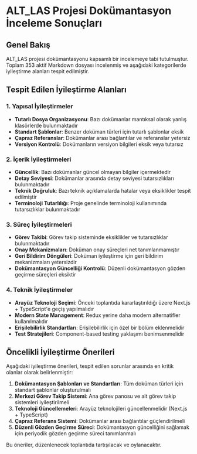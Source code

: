 # ALT_LAS Projesi Dokümantasyon İnceleme Sonuçları

## Genel Bakış

ALT_LAS projesi dokümantasyonu kapsamlı bir incelemeye tabi tutulmuştur. Toplam 353 aktif Markdown dosyası incelenmiş ve aşağıdaki kategorilerde iyileştirme alanları tespit edilmiştir.

## Tespit Edilen İyileştirme Alanları

### 1. Yapısal İyileştirmeler

- **Tutarlı Dosya Organizasyonu**: Bazı dokümanlar mantıksal olarak yanlış klasörlerde bulunmaktadır
- **Standart Şablonlar**: Benzer doküman türleri için tutarlı şablonlar eksik
- **Çapraz Referanslar**: Dokümanlar arası bağlantılar ve referanslar yetersiz
- **Versiyon Kontrolü**: Dokümanların versiyon bilgileri eksik veya tutarsız

### 2. İçerik İyileştirmeleri

- **Güncellik**: Bazı dokümanlar güncel olmayan bilgiler içermektedir
- **Detay Seviyesi**: Dokümanlar arasında detay seviyesi tutarsızlıkları bulunmaktadır
- **Teknik Doğruluk**: Bazı teknik açıklamalarda hatalar veya eksiklikler tespit edilmiştir
- **Terminoloji Tutarlılığı**: Proje genelinde terminoloji kullanımında tutarsızlıklar bulunmaktadır

### 3. Süreç İyileştirmeleri

- **Görev Takibi**: Görev takip sisteminde eksiklikler ve tutarsızlıklar bulunmaktadır
- **Onay Mekanizmaları**: Doküman onay süreçleri net tanımlanmamıştır
- **Geri Bildirim Döngüleri**: Doküman iyileştirme için geri bildirim mekanizmaları yetersizdir
- **Dokümantasyon Güncelliği Kontrolü**: Düzenli dokümantasyon gözden geçirme süreçleri eksiktir

### 4. Teknik İyileştirmeler

- **Arayüz Teknoloji Seçimi**: Önceki toplantıda kararlaştırıldığı üzere Next.js + TypeScript'e geçiş yapılmalıdır
- **Modern State Management**: Redux yerine daha modern alternatifler kullanılmalıdır
- **Erişilebilirlik Standartları**: Erişilebilirlik için özel bir bölüm eklenmelidir
- **Test Stratejileri**: Component-based testing yaklaşımı benimsenmelidir

## Öncelikli İyileştirme Önerileri

Aşağıdaki iyileştirme önerileri, tespit edilen sorunlar arasında en kritik olanlar olarak belirlenmiştir:

1. **Dokümantasyon Şablonları ve Standartları**: Tüm doküman türleri için standart şablonlar oluşturulmalı
2. **Merkezi Görev Takip Sistemi**: Ana görev panosu ve alt görev takip sistemleri iyileştirilmeli
3. **Teknoloji Güncellemeleri**: Arayüz teknolojileri güncellenmelidir (Next.js + TypeScript)
4. **Çapraz Referans Sistemi**: Dokümanlar arası bağlantılar güçlendirilmeli
5. **Düzenli Gözden Geçirme Süreci**: Dokümantasyon güncelliğini sağlamak için periyodik gözden geçirme süreci tanımlanmalı

Bu öneriler, düzenlenecek toplantıda tartışılacak ve oylanacaktır.
